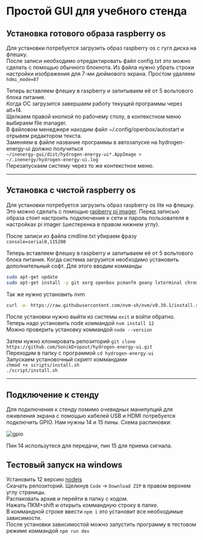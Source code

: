 # Простой GUI для учебного стенда

## Установка готового образа raspberry os
Для установки потребуется загрузить образ raspberry os с гугл диска на флешку.  
После записи необходимо отредактировать файл config.txt это можно сделать с помощью обычного блокнота. Из файла нужно убрать строки настройки изображения для 7-ми дюймового экрана.
Простом удаляем `hdmi_mode=87`  

Теперь вставляем флешку в raspberry и запитываем её от 5 вольтового блока питания.  
Когда ОС загрузится завершаем работу текущей программы через alt+f4.  
Щелкаем правой кнопкой по рабочему столу, в контекстном меню выбираем file manager.  
В файловом менеджере находим файл ~/.config/openbox/autostart и отрывем редактором текста.  
Заменяем в файле название программы в автозапуске на hydrogen-energy-ui должно получиться   
`~/inenergy-gui/dist/hydrogen-energy-ui*.AppImage > ~/.inenergy/hydrogen-energy-ui.log`  
Перезапускаем систему через то же контекстное меню.

***
## Установка с чистой raspberry os
Для установки потребуется загрузить образ raspberry os lite на флешку. Это можно сделать с помощью [rapberry pi imager](https://www.raspberrypi.com/software/). Перед записью образа стоит настроить подключение к сети и пароль пользователя в настройках pi imager (шестеренка в правом нижнем углу).

После записи из файла cmdline.txt убираем фразу `console=serial0,115200`

Теперь вставляем флешку в raspberry и запитываем её от 5 вольтового блока питания.
Когда система загрузится необходимо установить дополнительный софт.
Для этого вводим комманды  
```sh
sudo apt-get update
sudo apt-get install -y git xorg openbox pcmanfm geany lxterminal chromium-browser libudev-dev
```
Так же нужно установить nvm  
```sh
curl -o- https://raw.githubusercontent.com/nvm-sh/nvm/v0.39.1/install.sh | bash
```
После установки нужно выйти из системы `exit` и войти обратно.  
Теперь надо установить node коммандой `nvm install 12`  
Можно проверить установку коммандой `node --version`

Затем нужно клонировать репозиторий `git clone https://github.com/SonikDropout/hydrogen-energy-ui.git`  
Переходим в папку с программой `cd hydrogen-energy-ui`  
Запускаем установочный скрипт коммандами  
`chmod +x scripts/install.sh`  
`./script/install.sh`  
***
## Подключение к стенду

Для подключения к стенду помимо очевидных манипулций для оживления экрана с помощью кабелей USB и HDMI потребуется подключить GPIO. Нам нужны 14 и 15 пины. Схема распиновки:

![gpio](https://www.raspberrypi.com/documentation/computers/images/GPIO-Pinout-Diagram-2.png)

Пин 14 использутеся для передачи, пин 15 для приема сигнала.


## Тестовый запуск на windows

Установить 12 версию [nodejs](https://nodejs.org/download/release/v12.22.12/)  
Скачать репозиторий. Щелкнув `Code` -> `Download ZIP` в правом верхнем углу страницы.  
Распаковать архив и перейти в папку с кодом.  
Нажать ПКМ+shift и открыть коммандную строку в папке.  
В коммандной строке ввести `npm i` это установит все необходимые зависимости.  
После установки зависимостой можно запустить программу в тестовом режиме коммандой `npm run dev`